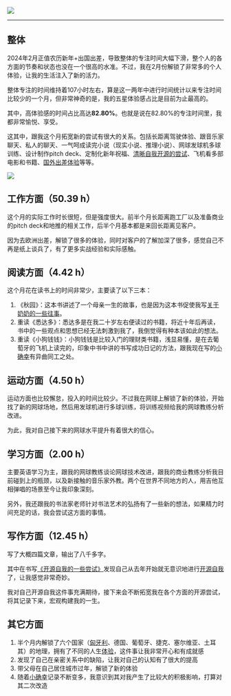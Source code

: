 ![](https://rolen.b-cdn.net/wp-content/uploads/2024/03/summary-of-february-2024.jpg)

---

## 整体

2024年2月正值农历新年+出国出差，导致整体的专注时间大幅下滑，整个人的各方面的节奏和状态也没在一个很高的水准。不过，我在2月份解锁了非常多的个人体验，让我的生活注入了新的活力。

整体专注的时间维持着107小时左右，算是这一两年中进行时间统计以来专注时间比较少的一个月，但非常神奇的是，我的五星体验感占比是目前为止最高的。

其中，高体验感的时间占比高达**82.80%**。也就是说在82.80%的专注时间里，我都非常愉悦、享受。

这其中，跟我这个月拓宽新的尝试有很大的关系。包括长距离驾驶体验、跟音乐家聊天、私人的聊天、一气呵成读完小说（现实小说、推理小说）、网球发球机多球训练、设计制作pitch deck、定制化新年祝福、[清晰自我开源的尝试](https://rolen.wiki/some-attempts-at-open-sourcing-myself/)、飞机看多部电影和书籍、[国外出差体验](https://rolen.wiki/travelling-in-europe-hungary/)等等。

![](https://rolen.b-cdn.net/wp-content/uploads/2024/03/image-4.png)

## 工作方面（50.39 h）

这个月的实际工作时长很短，但是强度很大。前半个月长距离跑工厂以及准备商业的pitch deck和地推的相关工作，后半个月基本都是来回长距离见客户。

因为去欧洲出差，解锁了很多的体验，同时对客户的了解加深了很多，感觉自己不再是纸上谈兵了，有了更多实战经验和实际感触。

## 阅读方面（4.42 h）

这个月花在读书上的时间非常少，主要读了以下三本：

1. 《秋园》：这本书讲述了一个母亲一生的故事，也是因为这本书促使我写[关于奶奶的一些往事](https://rolen.wiki/my-grandmother/)。
2. 重读《悉达多》：悉达多是在我二十岁左右便读过的书籍，将近十年后再读，书中的一些观点和思想已经无法刺激到我了，我倒觉得有种本该如此的想法。
3. 重读《小狗钱钱》：小狗钱钱是比较入门的理财类书籍，浅显易懂，是在去葡萄牙的飞机上读完的，印象中书中讲的书写成功日记的方法，跟我现在写的[小确幸](https://rolen.wiki/small-pleasures-in-life/)有异曲同工之处。

## 运动方面（4.50 h）

运动方面也比较懈怠，投入的时间比较少。不过我在网球上解锁了新的体验，开始找了新的网球场地，然后用发球机进行多球训练，将训练视频给我的网球教练分析改进。

为此，我对自己接下来的网球水平提升有着很大的信心。

## 学习方面（2.00 h）

主要英语学习为主，跟我的网球教练谈论网球技术改进，跟我的商业教练分析我目前碰到上的瓶颈，以及新接触的音乐家外教。两个在世界不同地方的人，用吉他互相弹唱的场景至今让我印象深刻。

另外，我还跟我的书法家老师针对书法艺术的弘扬有了一些新的想法，如果精力时间充足的话，我会尝试这方面的事情。

## 写作方面（12.45 h）

写了大概四篇文章，输出了八千多字。

其中在书写[《开源自我的一些尝试》](https://rolen.wiki/some-attempts-at-open-sourcing-myself/)发现自己从去年开始就无意识地进行[开源自我](https://rolen.wiki/opensource-rolen/)了，让我感觉非常奇妙。

我对自己开源自我这件事充满期待，接下来会不断拓宽我在各个方面的开源尝试，将其记录下来，宏观构建我的一生。

## 其它方面

1. 半个月内解锁了六个国家（[匈牙利](https://rolen.wiki/travelling-in-europe-hungary/)、德国、葡萄牙、捷克、塞尔维亚、土耳其）的地理，拥有了不同的人生[体验](https://rolen.wiki/experience/)，这件事让我非常开心和有成就感
2. 发现了自己在亲密关系中的缺陷，让我对自己的认知有了很大的提高
3. 带父母在自己居住城市过年，解锁了新的体验
4. 随着[小确幸](https://rolen.wiki/small-pleasures-in-life/)记录不断变多，我意识到其对我产生了比较大的积极影响，打算对其二次改造